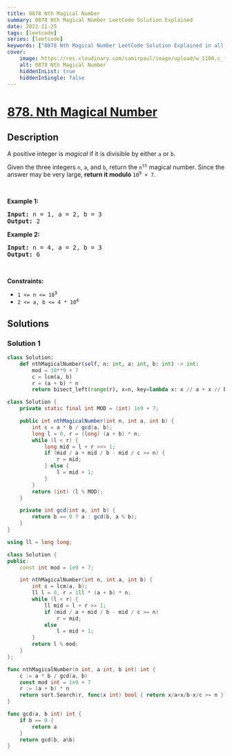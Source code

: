 ```yaml
---
title: 0878 Nth Magical Number
summary: 0878 Nth Magical Number LeetCode Solution Explained
date: 2022-11-25
tags: [leetcode]
series: [leetcode]
keywords: ["0878 Nth Magical Number LeetCode Solution Explained in all languages", "0878 Nth Magical Number", "LeetCode", "leetcode solution in Python3 C++ Java Go PHP Ruby Swift TypeScript Rust C# JavaScript C", "GeeksforGeeks", "InterviewBit", "Coding Ninjas", "HackerRank", "HackerEarth", "CodeChef", "TopCoder", "AlgoExpert", "freeCodeCamp", "Codeforces", "GitHub", "AtCoder", "Samir Paul"]
cover:
    image: https://res.cloudinary.com/samirpaul/image/upload/w_1100,c_fit,co_rgb:FFFFFF,l_text:Arial_75_bold:0878 Nth Magical Number - Solution Explained/problem-solving.webp
    alt: 0878 Nth Magical Number
    hiddenInList: true
    hiddenInSingle: false
---
```



# [878. Nth Magical Number](https://leetcode.com/problems/nth-magical-number)


## Description

<p>A positive integer is <em>magical</em> if it is divisible by either <code>a</code> or <code>b</code>.</p>

<p>Given the three integers <code>n</code>, <code>a</code>, and <code>b</code>, return the <code>n<sup>th</sup></code> magical number. Since the answer may be very large, <strong>return it modulo </strong><code>10<sup>9</sup> + 7</code>.</p>

<p>&nbsp;</p>
<p><strong class="example">Example 1:</strong></p>

<pre>
<strong>Input:</strong> n = 1, a = 2, b = 3
<strong>Output:</strong> 2
</pre>

<p><strong class="example">Example 2:</strong></p>

<pre>
<strong>Input:</strong> n = 4, a = 2, b = 3
<strong>Output:</strong> 6
</pre>

<p>&nbsp;</p>
<p><strong>Constraints:</strong></p>

<ul>
	<li><code>1 &lt;= n &lt;= 10<sup>9</sup></code></li>
	<li><code>2 &lt;= a, b &lt;= 4 * 10<sup>4</sup></code></li>
</ul>

## Solutions

### Solution 1

<!-- tabs:start -->

```python
class Solution:
    def nthMagicalNumber(self, n: int, a: int, b: int) -> int:
        mod = 10**9 + 7
        c = lcm(a, b)
        r = (a + b) * n
        return bisect_left(range(r), x=n, key=lambda x: x // a + x // b - x // c) % mod
```

```java
class Solution {
    private static final int MOD = (int) 1e9 + 7;

    public int nthMagicalNumber(int n, int a, int b) {
        int c = a * b / gcd(a, b);
        long l = 0, r = (long) (a + b) * n;
        while (l < r) {
            long mid = l + r >>> 1;
            if (mid / a + mid / b - mid / c >= n) {
                r = mid;
            } else {
                l = mid + 1;
            }
        }
        return (int) (l % MOD);
    }

    private int gcd(int a, int b) {
        return b == 0 ? a : gcd(b, a % b);
    }
}
```

```cpp
using ll = long long;

class Solution {
public:
    const int mod = 1e9 + 7;

    int nthMagicalNumber(int n, int a, int b) {
        int c = lcm(a, b);
        ll l = 0, r = 1ll * (a + b) * n;
        while (l < r) {
            ll mid = l + r >> 1;
            if (mid / a + mid / b - mid / c >= n)
                r = mid;
            else
                l = mid + 1;
        }
        return l % mod;
    }
};
```

```go
func nthMagicalNumber(n int, a int, b int) int {
	c := a * b / gcd(a, b)
	const mod int = 1e9 + 7
	r := (a + b) * n
	return sort.Search(r, func(x int) bool { return x/a+x/b-x/c >= n }) % mod
}

func gcd(a, b int) int {
	if b == 0 {
		return a
	}
	return gcd(b, a%b)
}
```

<!-- tabs:end -->

<!-- end -->
